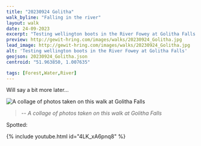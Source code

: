 ```yaml
---
title: "20230924 Golitha"
walk_byline: "Falling in the river"
layout: walk
date: 24-09-2023
excerpt: "Testing wellington boots in the River Fowey at Golitha Falls."
preview: http://gewit-hring.com/images/walks/20230924_Golitha.jpg
lead_image: http://gewit-hring.com/images/walks/20230924_Golitha.jpg
alt: 'Testing wellington boots in the River Fowey at Golitha Falls'
geojson: 20230924_Golitha.json
centroid: "51.963850, 1.007635"

tags: [Forest,Water,River]
---
```

Will say a bit more later...

![A collage of photos taken on this walk at Golitha Falls]({{site.url}}/images/walks/20230924-Golitha-Collage.jpg)
>-- <cite>A collage of photos taken on this walk at Golitha Falls</cite>

Spotted:   


{% include youtube.html id="4LK_xA6pnq8" %} 
